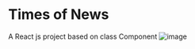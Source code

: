 # Times of News

A React js project based on class Component
![image](https://github.com/Hemang-Shah-891/News-Api/assets/161560014/a24cc034-6ca1-4728-8483-f2826d5d5473)

